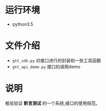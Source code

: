 

# 运行环境

- python3.5


# 文件介绍

- `gtt_sdk.py`
    对接口进行的封装和一些工具函数
- `gtt_api_demo.py`
    接口的调用demo

# 说明

极验验证 **断言测试** 的一个系统,接口的使用规范。